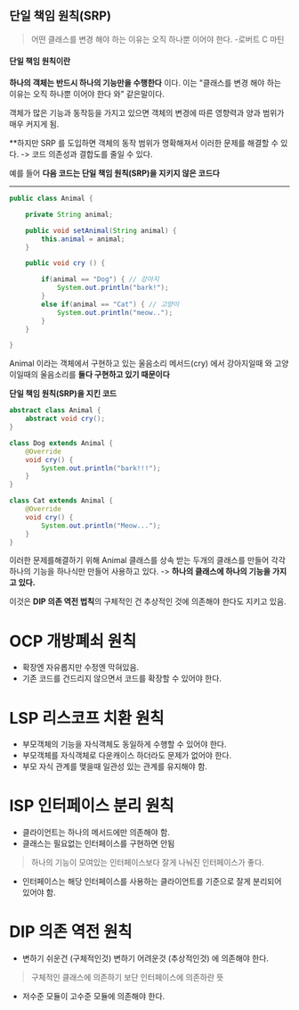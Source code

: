 


## 단일 책임 원칙(SRP)

>어떤 클래스를 변경 해야 하는 이유는 오직 하나뿐 이어야 한다.
>-로버트 C 마틴

#### 단일 책임 원칙이란 

 **하나의 객체는 반드시 하나의 기능만을 수행한다** 이다. 이는 
"클래스를 변경 해야 하는 이유는 오직 하나뿐 이어야 한다 와" 같은말이다.

 
 객체가 많은 기능과 동작등을 가지고 있으면 객체의 변경에 따른 영향력과 양과 범위가 매우 커지게 됨. 

**하지만 SRP 를 도입하면 객체의 동작 범위가 명확해져서 이러한 문제를 해결할 수 있다. -> 코드 의존성과 결합도를 줄일 수 있다.


예를 들어
**다음 코드는 단일 책임 원칙(SRP)을 지키지 않은 코드다**
****

```java
public class Animal {

    private String animal;

    public void setAnimal(String animal) {
        this.animal = animal;
    }

    public void cry () {

        if(animal == "Dog") { // 강아지
            System.out.println("bark!");
        }
        else if(animal == "Cat") { // 고양이
            System.out.println("meow..");
        }
    }

}
```

Animal 이라는 객체에서 구현하고 있는 울음소리 메서드(cry) 에서 강아지일때 와 고양이일때의 울음소리를 **둘다 구현하고 있기 때문이다** 

**단일 책임 원칙(SRP)을 지킨 코드**

```java
abstract class Animal {
    abstract void cry();
}

class Dog extends Animal {
    @Override
    void cry() {
        System.out.println("bark!!!");
    }
}

class Cat extends Animal {
    @Override
    void cry() {
        System.out.println("Meow...");
    }
}
```

이러한 문제를해결하기 위해 Animal 클래스를 상속 받는 두개의 클래스를 만들어 각각 하나의 기능을 하나식만 만들어 사용하고 있다. 
-> **하나의 클래스에 하나의 기능을 가지고 있다.**

이것은 **DIP 의존 역전 법칙**의 구체적인 건 추상적인 것에 의존해야 한다도 지키고 있음.


# OCP 개방폐쇠 원칙 

* 확장엔 자유롭지만 수정엔 막혀있음.
* 기존 코드를 건드리지 않으면서 코드를 확장할 수 있어야 한다.


# LSP 리스코프 치환 원칙

* 부모객체의 기능을 자식객체도 동일하게 수행할 수 있어야 한다.
* 부모객체를 자식객체로 다운캐이스 하더라도 문제가 없어야 한다.
* 부모 자식 관계를 맺을때 일관성 있는 관계를 유지해야 함.


# ISP 인터페이스 분리 원칙
* 클라이언트는 하나의 메서드에만 의존해야 함.
* 클래스는 필요없는 인터페이스를 구현하면 안됨
>  하나의 기능이 모여있는 인터페이스보다 잘게 나눠진 인터페이스가 좋다.
* 인터페이스는 해당 인터페이스를 사용하는 클라이언트를 기준으로 잘게 분리되어 있어야 함.


# DIP 의존 역전 원칙
* 변하기 쉬운건 (구체적인것) 변하기 어려운것 (추상적인것) 에 의존해야 한다.
> 구체적인 클래스에 의존하기 보단 인터페이스에 의존하란 뜻
* 저수준 모듈이 고수준 모듈에 의존해야 한다.
